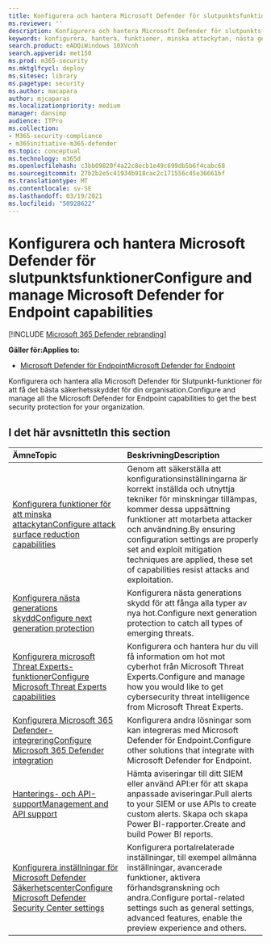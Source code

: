 ```yaml
---
title: Konfigurera och hantera Microsoft Defender för slutpunktsfunktioner
ms.reviewer: ''
description: Konfigurera och hantera Microsoft Defender för slutpunktsfunktioner som minskning av attackytan och nästa generations skydd
keywords: konfigurera, hantera, funktioner, minska attackytan, nästa generations skydd, säkerhetskontroller, identifiering och svar av slutpunkter, automatisk undersökning och åtgärd, säkerhetskontroller, kontroller
search.product: eADQiWindows 10XVcnh
search.appverid: met150
ms.prod: m365-security
ms.mktglfcycl: deploy
ms.sitesec: library
ms.pagetype: security
ms.author: macapara
author: mjcaparas
ms.localizationpriority: medium
manager: dansimp
audience: ITPro
ms.collection:
- M365-security-compliance
- m365initiative-m365-defender
ms.topic: conceptual
ms.technology: m365d
ms.openlocfilehash: c3bb09820f4a22c8ecb1e49c699db5b6f4cabc68
ms.sourcegitcommit: 27b2b2e5c41934b918cac2c171556c45e36661bf
ms.translationtype: MT
ms.contentlocale: sv-SE
ms.lasthandoff: 03/19/2021
ms.locfileid: "50928622"
---
```

# <a name="configure-and-manage-microsoft-defender-for-endpoint-capabilities"></a><span data-ttu-id="74991-104">Konfigurera och hantera Microsoft Defender för slutpunktsfunktioner</span><span class="sxs-lookup"><span data-stu-id="74991-104">Configure and manage Microsoft Defender for Endpoint capabilities</span></span>

[!INCLUDE [Microsoft 365 Defender rebranding](../includes/microsoft-defender.md)]

<span data-ttu-id="74991-105">**Gäller för:**</span><span class="sxs-lookup"><span data-stu-id="74991-105">**Applies to:**</span></span>

- [<span data-ttu-id="74991-106">Microsoft Defender för Endpoint</span><span class="sxs-lookup"><span data-stu-id="74991-106">Microsoft Defender for Endpoint</span></span>](https://go.microsoft.com/fwlink/p/?linkid=2069559)

<span data-ttu-id="74991-107">Konfigurera och hantera alla Microsoft Defender för Slutpunkt-funktioner för att få det bästa säkerhetsskyddet för din organisation.</span><span class="sxs-lookup"><span data-stu-id="74991-107">Configure and manage all the Microsoft Defender for Endpoint capabilities to get the best security protection for your organization.</span></span> 


## <a name="in-this-section"></a><span data-ttu-id="74991-108">I det här avsnittet</span><span class="sxs-lookup"><span data-stu-id="74991-108">In this section</span></span> 
<span data-ttu-id="74991-109">Ämne</span><span class="sxs-lookup"><span data-stu-id="74991-109">Topic</span></span> | <span data-ttu-id="74991-110">Beskrivning</span><span class="sxs-lookup"><span data-stu-id="74991-110">Description</span></span> 
:---|:---
[<span data-ttu-id="74991-111">Konfigurera funktioner för att minska attackytan</span><span class="sxs-lookup"><span data-stu-id="74991-111">Configure attack surface reduction capabilities</span></span>](/windows/security/threat-protection/microsoft-defender-atp/configure-attack-surface-reduction) |  <span data-ttu-id="74991-112">Genom att säkerställa att konfigurationsinställningarna är korrekt inställda och utnyttja tekniker för minskningar tillämpas, kommer dessa uppsättning funktioner att motarbeta attacker och användning.</span><span class="sxs-lookup"><span data-stu-id="74991-112">By ensuring configuration settings are properly set and exploit mitigation techniques are applied, these set of capabilities resist attacks and exploitation.</span></span> 
[<span data-ttu-id="74991-113">Konfigurera nästa generations skydd</span><span class="sxs-lookup"><span data-stu-id="74991-113">Configure next generation protection</span></span>](/windows/security/threat-protection/windows-defender-antivirus/configure-windows-defender-antivirus-features) | <span data-ttu-id="74991-114">Konfigurera nästa generations skydd för att fånga alla typer av nya hot.</span><span class="sxs-lookup"><span data-stu-id="74991-114">Configure next generation protection to catch all types of emerging threats.</span></span>
[<span data-ttu-id="74991-115">Konfigurera microsoft Threat Experts-funktioner</span><span class="sxs-lookup"><span data-stu-id="74991-115">Configure Microsoft Threat Experts capabilities</span></span>](/windows/security/threat-protection/microsoft-defender-atp/configure-microsoft-threat-experts) | <span data-ttu-id="74991-116">Konfigurera och hantera hur du vill få information om hot mot cyberhot från Microsoft Threat Experts.</span><span class="sxs-lookup"><span data-stu-id="74991-116">Configure and manage how you would like to get cybersecurity threat intelligence from Microsoft Threat Experts.</span></span>
[<span data-ttu-id="74991-117">Konfigurera Microsoft 365 Defender-integrering</span><span class="sxs-lookup"><span data-stu-id="74991-117">Configure Microsoft 365 Defender integration</span></span>](/windows/security/threat-protection/microsoft-defender-atp/threat-protection-integration)| <span data-ttu-id="74991-118">Konfigurera andra lösningar som kan integreras med Microsoft Defender för Endpoint.</span><span class="sxs-lookup"><span data-stu-id="74991-118">Configure other solutions that integrate with Microsoft Defender for Endpoint.</span></span>
[<span data-ttu-id="74991-119">Hanterings- och API-support</span><span class="sxs-lookup"><span data-stu-id="74991-119">Management and API support</span></span>](/windows/security/threat-protection/microsoft-defender-atp/management-apis)| <span data-ttu-id="74991-120">Hämta aviseringar till ditt SIEM eller använd API:er för att skapa anpassade aviseringar.</span><span class="sxs-lookup"><span data-stu-id="74991-120">Pull alerts to your SIEM or use APIs to create custom alerts.</span></span> <span data-ttu-id="74991-121">Skapa och skapa Power BI-rapporter.</span><span class="sxs-lookup"><span data-stu-id="74991-121">Create and build Power BI reports.</span></span> 
[<span data-ttu-id="74991-122">Konfigurera inställningar för Microsoft Defender Säkerhetscenter</span><span class="sxs-lookup"><span data-stu-id="74991-122">Configure Microsoft Defender Security Center settings</span></span>](/windows/security/threat-protection/microsoft-defender-atp/preferences-setup) |  <span data-ttu-id="74991-123">Konfigurera portalrelaterade inställningar, till exempel allmänna inställningar, avancerade funktioner, aktivera förhandsgranskning och andra.</span><span class="sxs-lookup"><span data-stu-id="74991-123">Configure portal-related settings such as general settings, advanced features, enable the preview experience and others.</span></span>